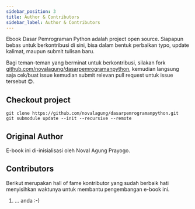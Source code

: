 ```yaml
---
sidebar_position: 3
title: Author & Contributors
sidebar_label: Author & Contributors
---
```


Ebook Dasar Pemrograman Python adalah project open source. Siapapun bebas untuk berkontribusi di sini, bisa dalam bentuk perbaikan typo, update kalimat, maupun submit tulisan baru.

Bagi teman-teman yang berminat untuk berkontribusi, silakan fork [github.com/novalagung/dasarpemrogramanpython](https://github.com/novalagung/dasarpemrogramanpython), kemudian langsung saja cek/buat issue kemudian submit relevan pull request untuk issue tersebut 😊.

## Checkout project

```
git clone https://github.com/novalagung/dasarpemrogramanpython.git
git submodule update --init --recursive --remote
```

## Original Author

E-book ini di-inisialisasi oleh Noval Agung Prayogo.

## Contributors

Berikut merupakan hall of fame kontributor yang sudah berbaik hati menyisihkan waktunya untuk membantu pengembangan e-book ini.

1. ... anda :-)
